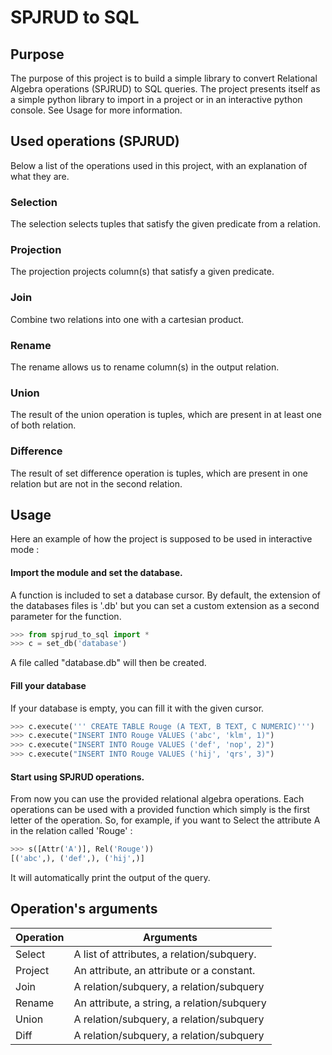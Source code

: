# SPJRUD to SQL

## Purpose
The purpose of this project is to build a simple library to convert Relational Algebra operations (SPJRUD) to SQL queries. The project presents itself as a simple python library to import in a project or in an interactive python console. See Usage for more information.

## Used operations (SPJRUD)
Below a list of the operations used in this project, with an explanation of what they are.

### Selection
The selection selects tuples that satisfy the given predicate from a relation.

### Projection
The projection projects column(s) that satisfy a given predicate.

### Join
Combine two relations into one with a cartesian product.

### Rename
The rename allows us to rename column(s) in the output relation.

### Union
The result of the union operation is tuples, which are present in at least one of both relation.

### Difference
The result of set difference operation is tuples, which are present in one relation but are not in the second relation.

## Usage

Here an example of how the project is supposed to be used in interactive mode : 

#### Import the module and set the database.
A function is included to set a database cursor. By default, the extension of the databases files is '.db' but you can set a custom extension as a second parameter for the function.

```python
>>> from spjrud_to_sql import *
>>> c = set_db('database')
```
A file called "database.db" will then be created.
#### Fill your database
If your database is empty, you can fill it with the given cursor.
```python
>>> c.execute(''' CREATE TABLE Rouge (A TEXT, B TEXT, C NUMERIC)''')
>>> c.execute("INSERT INTO Rouge VALUES ('abc', 'klm', 1)")
>>> c.execute("INSERT INTO Rouge VALUES ('def', 'nop', 2)")
>>> c.execute("INSERT INTO Rouge VALUES ('hij', 'qrs', 3)")
```
#### Start using SPJRUD operations.
From now you can use the provided relational algebra operations. Each operations can be used with a provided function which simply is the first letter of the operation. So, for example, if you want to Select the attribute A in the relation called 'Rouge' :
```python
>>> s([Attr('A')], Rel('Rouge'))
[('abc',), ('def',), ('hij',)]
```
It will automatically print the output of the query.

## Operation's arguments

|Operation | Arguments  |
|--- | ---  |
|Select | A list of attributes, a relation/subquery.  |
|Project | An attribute, an attribute or a constant.  |
|Join | A relation/subquery, a relation/subquery  |
|Rename | An attribute, a string, a relation/subquery  |
|Union | A relation/subquery, a relation/subquery  |
|Diff |  A relation/subquery, a relation/subquery  |
